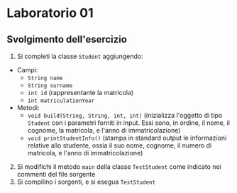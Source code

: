 # Laboratorio 01

## Svolgimento dell'esercizio

1. Si completi la classe `Student` aggiungendo:
  * Campi:
    - `String name`
    - `String surname`
    - `int id` (rappresentante la matricola)
    - `int matriculationYear`
  * Metodi:
    - `void build(String, String, int, int)` (inizializza l'oggetto di tipo `Student` con i parametri forniti in input. Essi sono, in ordine, il nome, il cognome, la matricola, e l'anno di immatricolazione)
    - `void printStudentInfo()` (stampa in standard output le informazioni relative allo studente, ossia il suo nome, cognome, il numero di matricola, e l'anno di immatricolazione)
2. Si modifichi il metodo `main` della classe `TestStudent` come indicato nei commenti del file sorgente
3. Si compilino i sorgenti, e si esegua `TestStudent`
